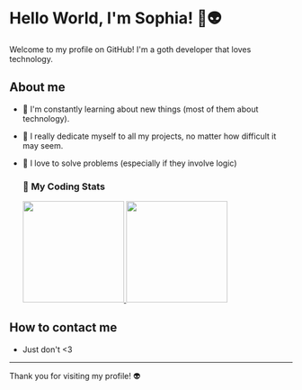 # Hello World, I'm Sophia! 🐀👽
Welcome to my profile on GitHub! I'm a goth developer that loves technology.

## About me

- 🦇 I'm constantly learning about new things (most of them about technology).
- 🦴 I really dedicate myself to all my projects, no matter how difficult it may seem.
- 👾 I love to solve problems (especially if they involve logic)

   <h3>🥀 My Coding Stats</h3>
  <a href="https://github.com/iwillawaysloveu">
    <img height="180" src="https://github-readme-stats.vercel.app/api/?username=iwillawaysloveu&show_icons=true&theme=dracula&include_all_commits=true&count_private=true"/>
  </a>

  <a href="https://github.com/iwillawaysloveu">
    <img height="180" src="https://github-readme-stats.vercel.app/api/top-langs/?username=iwillawaysloveu&layout=compact&langs_count=16&theme=dracula"/>
  </a>

## How to contact me

- Just don't <3

---

Thank you for visiting my profile! 👽
